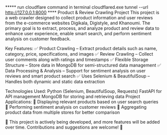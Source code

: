  ***** run cloudflare  command in terminal cloudflared.exe tunnel --url http://127.0.0.1:8000 ****
Product & Review Crawling Project
This project is a web crawler designed to collect product information and user reviews from the e-commerce websites Digikala, Digistyle, and Khanoumi. The primary goal is to extract, process, and analyze product and review data to enhance user experience, enable smart search, and perform sentiment analysis on customer feedback.

Key Features:
✅ Product Crawling – Extract product details such as name, category, price, specifications, and images
✅ Review Crawling – Collect user comments along with ratings and timestamps
✅ Flexible Storage Structure – Store data in MongoDB for semi-structured data management
✅ Data Processing & Analysis – Support for sentiment analysis on user reviews and smart product search
✅ Uses Selenium & BeautifulSoup – Handles both dynamic and static data extraction

Technologies Used:
Python (Selenium, BeautifulSoup, Requests)
FastAPI for API management
MongoDB for storing and retrieving data
Project Applications:
🔹 Displaying relevant products based on user search queries
🔹 Performing sentiment analysis on customer reviews
🔹 Aggregating product data from multiple stores for better comparison

📌 This project is actively being developed, and more features will be added over time. Contributions and suggestions are welcome! 🚀